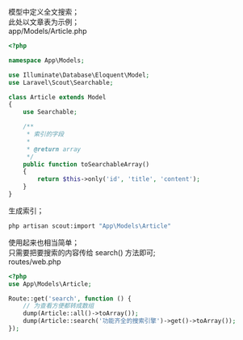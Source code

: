 模型中定义全文搜索；  
此处以文章表为示例；  
app/Models/Article.php
```php
<?php

namespace App\Models;

use Illuminate\Database\Eloquent\Model;
use Laravel\Scout\Searchable;

class Article extends Model
{
    use Searchable;

    /**
     * 索引的字段
     *
     * @return array
     */
    public function toSearchableArray()
    {
        return $this->only('id', 'title', 'content');
    }
}
```
生成索引；  
```bash
php artisan scout:import "App\Models\Article"
```
使用起来也相当简单；  
只需要把要搜索的内容传给 search() 方法即可;  
routes/web.php  
```php
<?php
use App\Models\Article;

Route::get('search', function () {
    // 为查看方便都转成数组
    dump(Article::all()->toArray());
    dump(Article::search('功能齐全的搜索引擎')->get()->toArray());
});
```